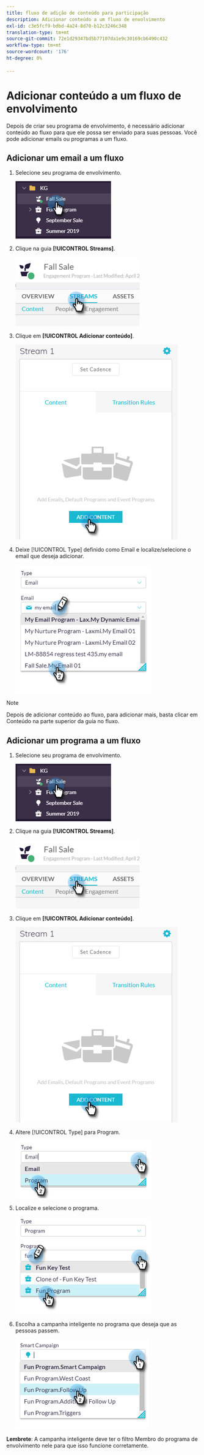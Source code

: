 ```yaml
---
title: fluxo de adição de conteúdo para participação
description: Adicionar conteúdo a um fluxo de envolvimento
exl-id: c3e5fcf9-bdbd-4a24-8d70-b12c3246c348
translation-type: tm+mt
source-git-commit: 72e1d29347bd5b77107da1e9c30169cb6490c432
workflow-type: tm+mt
source-wordcount: '176'
ht-degree: 0%

---
```


# Adicionar conteúdo a um fluxo de envolvimento

Depois de criar seu programa de envolvimento, é necessário adicionar conteúdo ao fluxo para que ele possa ser enviado para suas pessoas. Você pode adicionar emails ou programas a um fluxo.

## Adicionar um email a um fluxo

1. Selecione seu programa de envolvimento.

   ![Imagem Um](/help/sky/assets/engagement-programs/add-content-to-an-engagement-stream/add-content-to-an-engagement-stream-1.png)

1. Clique na guia **[!UICONTROL Streams]**.

   ![Imagem dois](/help/sky/assets/engagement-programs/add-content-to-an-engagement-stream/add-content-to-an-engagement-stream-2.png)

1. Clique em **[!UICONTROL Adicionar conteúdo]**.

   ![Imagem Três](/help/sky/assets/engagement-programs/add-content-to-an-engagement-stream/add-content-to-an-engagement-stream-3.png)

1. Deixe [!UICONTROL Type] definido como Email e localize/selecione o email que deseja adicionar.

   ![Imagem quatro](/help/sky/assets/engagement-programs/add-content-to-an-engagement-stream/add-content-to-an-engagement-stream-4.png)

>[!NOTE]
>
>Depois de adicionar conteúdo ao fluxo, para adicionar mais, basta clicar em Conteúdo na parte superior da guia no fluxo.

## Adicionar um programa a um fluxo

1. Selecione seu programa de envolvimento.

   ![Imagem cinco](/help/sky/assets/engagement-programs/add-content-to-an-engagement-stream/add-content-to-an-engagement-stream-5.png)

1. Clique na guia **[!UICONTROL Streams]**.

   ![Imagem 6](/help/sky/assets/engagement-programs/add-content-to-an-engagement-stream/add-content-to-an-engagement-stream-6.png)

1. Clique em **[!UICONTROL Adicionar conteúdo]**.

   ![Imagem sete](/help/sky/assets/engagement-programs/add-content-to-an-engagement-stream/add-content-to-an-engagement-stream-7.png)

1. Altere [!UICONTROL Type] para Program.

   ![Imagem Oito](/help/sky/assets/engagement-programs/add-content-to-an-engagement-stream/add-content-to-an-engagement-stream-8.png)

1. Localize e selecione o programa.

   ![Imagem nove](/help/sky/assets/engagement-programs/add-content-to-an-engagement-stream/add-content-to-an-engagement-stream-9.png)

1. Escolha a campanha inteligente no programa que deseja que as pessoas passem.

   ![Imagem Dez](/help/sky/assets/engagement-programs/add-content-to-an-engagement-stream/add-content-to-an-engagement-stream-10.png)

**Lembrete**: A campanha inteligente deve ter o filtro Membro do programa de envolvimento nele para que isso funcione corretamente.
